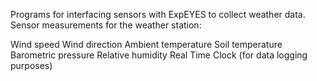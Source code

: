 Programs for interfacing sensors with ExpEYES to collect weather data.
Sensor measurements for the weather station:

    
  Wind speed
  Wind direction
  Ambient temperature
  Soil temperature
  Barometric pressure
  Relative humidity
  Real Time Clock (for data logging purposes)

